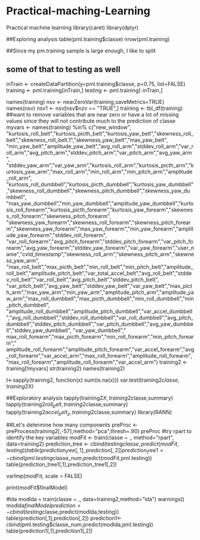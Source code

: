 # Practical-maching-Learning
Practical machine learning
library(caret)
library(dplyr)

##Exploring analysis
table(pml.training$classe)
nrow(pml.training)

##Since my pm.training sample is large enough, I like to split
## some of that to testing as well

inTrain <- createDataPartition(y=pml.training$classe, p=0.75, list=FALSE)
training <- pml.training[inTrain,]
testing <- pml.training[-inTrain,]

names(training)
nsv <- nearZeroVar(training,saveMetrics=TRUE)
names(nsv)
nsv1 <- nsv[nsv$nzv == "TRUE",]
training <- tbl_df(training)
##want to remove variables that are near zero or have a lot of missing values since they will not contribute much to the prediction of classe
myvars <- names(training) %in% c("new_window", "kurtosis_roll_belt","kurtosis_picth_belt","kurtosis_yaw_belt","skewness_roll_belt","skewness_roll_belt.1","skewness_yaw_belt","max_yaw_belt",
"min_yaw_belt","amplitude_yaw_belt","avg_roll_arm","stddev_roll_arm","var_roll_arm","avg_pitch_arm","stddev_pitch_arm","var_pitch_arm","avg_yaw_arm",
"stddev_yaw_arm","var_yaw_arm","kurtosis_roll_arm","kurtosis_picth_arm","kurtosis_yaw_arm","max_roll_arm","min_roll_arm","min_pitch_arm","amplitude_roll_arm",
"kurtosis_roll_dumbbell","kurtosis_picth_dumbbell","kurtosis_yaw_dumbbell","skewness_roll_dumbbell","skewness_pitch_dumbbell","skewness_yaw_dumbbell",
"max_yaw_dumbbell","min_yaw_dumbbell","amplitude_yaw_dumbbell","kurtosis_roll_forearm","kurtosis_picth_forearm","kurtosis_yaw_forearm","skewness_roll_forearm","skewness_pitch_forearm",
"skewness_yaw_forearm","skewness_roll_forearm","skewness_pitch_forearm","skewness_yaw_forearm","max_yaw_forearm","min_yaw_forearm","amplitude_yaw_forearm","stddev_roll_forearm",
"var_roll_forearm","avg_pitch_forearm","stddev_pitch_forearm","var_pitch_forearm","avg_yaw_forearm","stddev_yaw_forearm","var_yaw_forearm","user_name","cvtd_timestamp","skewness_roll_arm","skewness_pitch_arm","skewness_yaw_arm",
"max_roll_belt","max_picth_belt","min_roll_belt","min_pitch_belt","amplitude_roll_belt","amplitude_pitch_belt","var_total_accel_belt","avg_roll_belt","stddev_roll_belt","var_roll_belt","avg_pitch_belt","stddev_pitch_belt",
"var_pitch_belt","avg_yaw_belt","stddev_yaw_belt","var_yaw_belt","max_picth_arm","max_yaw_arm","min_yaw_arm","amplitude_pitch_arm","amplitude_yaw_arm","max_roll_dumbbell","max_picth_dumbbell","min_roll_dumbbell","min_pitch_dumbbell",
"amplitude_roll_dumbbell","amplitude_pitch_dumbbell","var_accel_dumbbell","avg_roll_dumbbell","stddev_roll_dumbbell","var_roll_dumbbell","avg_pitch_dumbbell","stddev_pitch_dumbbell","var_pitch_dumbbell","avg_yaw_dumbbell","stddev_yaw_dumbbell",
"var_yaw_dumbbell"," max_roll_forearm","max_picth_forearm","min_roll_forearm","min_pitch_forearm"," amplitude_roll_forearm","amplitude_pitch_forearm","var_accel_forearm","avg_roll_forearm","var_accel_arm","max_roll_forearm","amplitude_roll_forearm",
"max_roll_forearm","amplitude_roll_forearm","var_accel_arm") 
training2 <- training[!myvars]
str(training2)
names(training2)

t<-sapply(training2, function(x) sum(is.na(x)))
var.test(training2$classe,training2$X)

##Exploratory analysis
tapply(training2$X,training2$classe,summary)
tapply(training2$roll_belt,training2$classe,summary)
tapply(training2$accel_belt_z,training2$classe,summary)
library(RANN)

##Let's determine how many components
preProc <- preProcess(training2[,-57],method="pca",thresh=.90)
preProc
#try rpart to identify the key variables
modFit <- train(classe ~ ., method="rpart", data=training2)
prediction_tree <- cbind(testing$classe,predict(modFit,testing))
table(prediction_tree[,1],prediction[,2])
prediction_tree1 <- cbind(pml.testing$classe_num,predict(modFit,pml.testing))
table(prediction_tree1[,1],prediction_tree1[,2])

varImp(modFit, scale = FALSE)

print(modFit$finalModel)

#lda
modlda = train(classe ~ ., data=training2,method="lda")
warnings()
modlda$finalModel
prediction<-cbind(testing$classe,predict(modlda,testing))
table(prediction[,1],prediction[,2])
prediction1<-cbind(pml.testing$classe_num,predict(modlda,pml.testing))
table(prediction1[,1],prediction1[,2])
